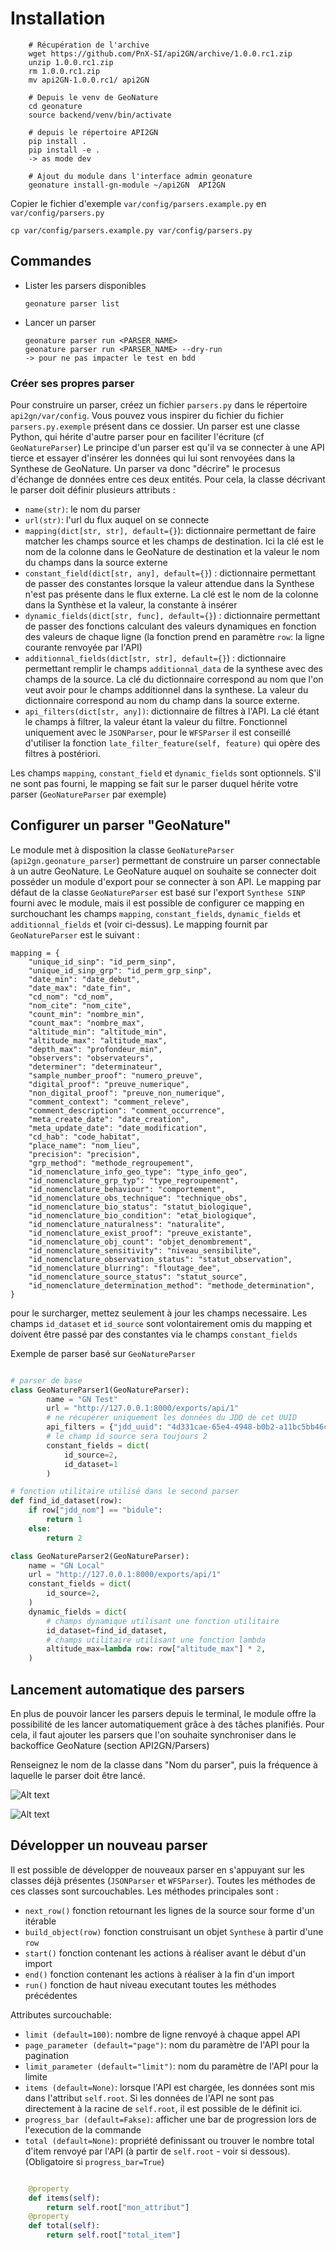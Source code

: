 # Installation

```
    # Récupération de l'archive
    wget https://github.com/PnX-SI/api2GN/archive/1.0.0.rc1.zip
    unzip 1.0.0.rc1.zip
    rm 1.0.0.rc1.zip
    mv api2GN-1.0.0.rc1/ api2GN

    # Depuis le venv de GeoNature
    cd geonature
    source backend/venv/bin/activate
    
    # depuis le répertoire API2GN
    pip install .    
    pip install -e .
    -> as mode dev

    # Ajout du module dans l'interface admin geonature
    geonature install-gn-module ~/api2GN  API2GN 

```

Copier le fichier d'exemple `var/config/parsers.example.py` en `var/config/parsers.py`
```
cp var/config/parsers.example.py var/config/parsers.py
```

## Commandes 

* Lister les parsers disponibles

    ```    
    geonature parser list
    ```

- Lancer un parser
    ```
    geonature parser run <PARSER_NAME>
    geonature parser run <PARSER_NAME> --dry-run
    -> pour ne pas impacter le test en bdd
    ```

### Créer ses propres parser

Pour construire un parser, créez un fichier `parsers.py` dans le répertoire `api2gn/var/config`. Vous pouvez vous inspirer du fichier du fichier `parsers.py.exemple` présent dans ce dossier.
Un parser est une classe Python, qui hérite d'autre parser pour en faciliter l'écriture (cf `GeoNatureParser`)
Le principe d'un parser est qu'il va se connecter à une API tierce et essayer d'insérer les données qui lui sont renvoyées dans la Synthese de GeoNature.
Un parser va donc "décrire" le procesus d'échange de données entre ces deux entités.
Pour cela, la classe décrivant le parser doit définir plusieurs attributs :

- `name(str)`: le nom du parser
- `url(str)`: l'url du flux auquel on se connecte
- `mapping(dict[str, str], default={}`): dictionnaire permettant de faire matcher les champs source et les champs de destination. Ici la clé est le nom de la colonne dans le GeoNature de destination et la valeur le nom du champs dans la source externe
- `constant_field(dict[str, any], default={}`) : dictionnaire permettant de passer des constantes lorsque la valeur attendue dans la Synthese n'est pas présente dans le flux externe. La clé est le nom de la colonne dans la Synthèse et la valeur, la constante à insérer
- `dynamic_fields(dict[str, func], default={}`) : dictionnaire permettant de passer des fonctions calculant des valeurs dynamiques en fonction des valeurs de chaque ligne (la fonction prend en paramètre `row`: la ligne courante renvoyée par l'API)
- `additionnal_fields(dict[str, str], default={}`) : dictionnaire permettant remplir le champs `additionnal_data` de la synthese avec des champs de la source. La clé du dictionnaire correspond au nom que l'on veut avoir pour le champs additionnel dans la synthese. La valeur du dictionnaire correspond au nom du champ dans la source externe.
- `api_filters(dict[str, any])`: dictionnaire de filtres à l'API. La clé étant le champs à filtrer, la valeur étant la valeur du filtre. Fonctionnel uniquement avec le `JSONParser`, pour le `WFSParser` il est conseillé d'utiliser la fonction `late_filter_feature(self, feature)` qui opère des filtres à postériori.


Les champs `mapping`, `constant_field` et `dynamic_fields` sont optionnels. S'il ne sont pas fourni, le mapping se fait sur le parser duquel hérite votre parser (`GeoNatureParser` par exemple)

## Configurer un parser "GeoNature"

Le module met à disposition la classe `GeoNatureParser` (`api2gn.geonature_parser`) permettant de construire un parser connectable à un autre GeoNature. Le GeoNature auquel on souhaite se connecter doit posséder un module d'export pour se connecter à son API. Le mapping par défaut de la classe `GeoNatureParser` est basé sur l'export `Synthese SINP` fourni avec le module, mais il est possible de configurer ce mapping en surchouchant les champs `mapping`, `constant_fields`, `dynamic_fields` et `additionnal_fields` et   (voir ci-dessus).
Le mapping fournit par `GeoNatureParser` est le suivant : 

    mapping = {
        "unique_id_sinp": "id_perm_sinp",
        "unique_id_sinp_grp": "id_perm_grp_sinp",
        "date_min": "date_debut",
        "date_max": "date_fin",
        "cd_nom": "cd_nom",
        "nom_cite": "nom_cite",
        "count_min": "nombre_min",
        "count_max": "nombre_max",
        "altitude_min": "altitude_min",
        "altitude_max": "altitude_max",
        "depth_max": "profondeur_min",
        "observers": "observateurs",
        "determiner": "determinateur",
        "sample_number_proof": "numero_preuve",
        "digital_proof": "preuve_numerique",
        "non_digital_proof": "preuve_non_numerique",
        "comment_context": "comment_releve",
        "comment_description": "comment_occurrence",
        "meta_create_date": "date_creation",
        "meta_update_date": "date_modification",
        "cd_hab": "code_habitat",
        "place_name": "nom_lieu",
        "precision": "precision",
        "grp_method": "methode_regroupement",
        "id_nomenclature_info_geo_type": "type_info_geo",
        "id_nomenclature_grp_typ": "type_regroupement",
        "id_nomenclature_behaviour": "comportement",
        "id_nomenclature_obs_technique": "technique_obs",
        "id_nomenclature_bio_status": "statut_biologique",
        "id_nomenclature_bio_condition": "etat_biologique",
        "id_nomenclature_naturalness": "naturalite",
        "id_nomenclature_exist_proof": "preuve_existante",
        "id_nomenclature_obj_count": "objet_denombrement",
        "id_nomenclature_sensitivity": "niveau_sensibilite",
        "id_nomenclature_observation_status": "statut_observation",
        "id_nomenclature_blurring": "floutage_dee",
        "id_nomenclature_source_status": "statut_source",
        "id_nomenclature_determination_method": "methode_determination",
    }


pour le surcharger, mettez seulement à jour les champs necessaire.
Les champs `id_dataset` et `id_source` sont volontairement omis du mapping et doivent être passé par des constantes via le champs `constant_fields`

Exemple de parser basé sur `GeoNatureParser`

```python

# parser de base
class GeoNatureParser1(GeoNatureParser):
        name = "GN Test"
        url = "http://127.0.0.1:8000/exports/api/1"
        # ne récupérer uniquement les données du JDD de cet UUID
        api_filters = {"jdd_uuid": "4d331cae-65e4-4948-b0b2-a11bc5bb46c2"}
        # le champ id_source sera toujours 2
        constant_fields = dict(
            id_source=2,
            id_dataset=1
        )

# fonction utilitaire utilisé dans le second parser
def find_id_dataset(row):
    if row["jdd_nom"] == "bidule":
        return 1
    else:
        return 2

class GeoNatureParser2(GeoNatureParser):
    name = "GN Local"
    url = "http://127.0.0.1:8000/exports/api/1"
    constant_fields = dict(
        id_source=2,
    )
    dynamic_fields = dict(
        # champs dynamique utilisant une fonction utilitaire
        id_dataset=find_id_dataset,
        # champs utilitaire utilisant une fonction lambda
        altitude_max=lambda row: row["altitude_max"] * 2,
    )

```

## Lancement automatique des parsers

En plus de pouvoir lancer les parsers depuis le terminal, le module offre la possibilité de les lancer automatiquement grâce à des tâches planifiés.
Pour cela, il faut ajouter les parsers que l'on souhaite synchroniser dans le backoffice GeoNature (section API2GN/Parsers)

Renseignez le nom de la classe dans "Nom du parser", puis la fréquence à laquelle le parser doit être lancé.

![Alt text](./doc/medias/admin_parser_form.png "Formulaire des parser")

![Alt text](./doc/medias/admin-parser.png "Liste des parsers")



## Développer un nouveau parser

Il est possible de développer de nouveaux parser en s'appuyant sur les classes déjà présentes (`JSONParser` et `WFSParser`). Toutes les méthodes de ces classes sont surcouchables.
Les méthodes principales sont :

- `next_row()` fonction retournant les lignes de la source sour forme d'un itérable
- `build_object(row)` fonction construisant un objet `Synthese` à partir d'une `row`
- `start()` fonction contenant les actions à réaliser avant le début d'un import
- `end()` fonction contenant les actions à réaliser à la fin d'un import
- `run()` fonction de haut niveau executant toutes les méthodes précédentes

Attributes surcouchable:

- `limit (default=100)`: nombre de ligne renvoyé à chaque appel API
- `page_parameter (default="page")`: nom du paramètre de l'API pour la pagination
- `limit_parameter (default="limit")`: nom du paramètre de l'API pour la limite
- `items (default=None)`: lorsque l'API est chargée, les données sont mis dans l'attribut `self.root`. Si les données de l'API ne sont pas directement à la racine de `self.root`, il est possible de le définit ici.
- `progress_bar (default=Fakse)`: afficher une bar de progression lors de l'execution de la commande
- `total (default=None)`: propriété definissant ou trouver le nombre total d'item renvoyé par l'API (à partir de `self.root` - voir si dessous). (Obligatoire si `progress_bar=True`)


```python

    @property
    def items(self):
        return self.root["mon_attribut"]
    @property
    def total(self):
        return self.root["total_item"]

```

